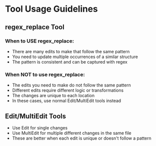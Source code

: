 # Tool Usage Guidelines

## regex_replace Tool

### When to USE regex_replace:
- There are many edits to make that follow the same pattern
- You need to update multiple occurrences of a similar structure
- The pattern is consistent and can be captured with regex

### When NOT to use regex_replace:
- The edits you need to make do not follow the same pattern
- Different edits require different logic or transformations
- The changes are unique to each location
- In these cases, use normal Edit/MultiEdit tools instead

## Edit/MultiEdit Tools
- Use Edit for single changes
- Use MultiEdit for multiple different changes in the same file
- These are better when each edit is unique or doesn't follow a pattern